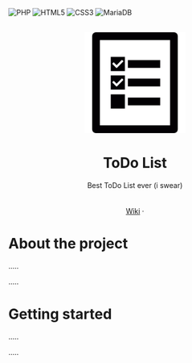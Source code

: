 ![PHP](https://img.shields.io/badge/php-%23777BB4.svg?style=for-the-badge&logo=php&logoColor=white) ![HTML5](https://img.shields.io/badge/html5-%23E34F26.svg?style=for-the-badge&logo=html5&logoColor=white) ![CSS3](https://img.shields.io/badge/css3-%231572B6.svg?style=for-the-badge&logo=css3&logoColor=white) ![MariaDB](https://img.shields.io/badge/MariaDB-003545?style=for-the-badge&logo=mariadb&logoColor=white)

<br />
<div align="center">
    <img src="./ressources/images/favicon.png" alt="Logo" width="200" height="200">
  </a>

  <h1 align="center">ToDo List</h1>

  <p align="center">
Best ToDo List ever (i swear)
    <br />
    <br />
    <br />
    <a href="https://codefirst.iut.uca.fr/git/ARTeam/SAE-3.01/wiki">Wiki</a>
    ·

  </p>
</div>

About the project
===

.....

.....


Getting started
===

.....

.....